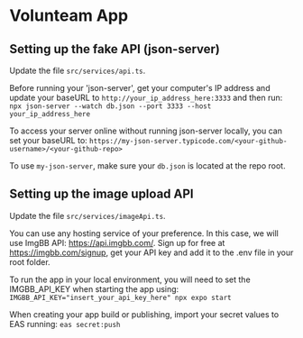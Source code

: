 # Volunteam App

## Setting up the fake API (json-server)

Update the file `src/services/api.ts`.

Before running your 'json-server', get your computer's IP address and update your baseURL to `http://your_ip_address_here:3333` and then run:
`npx json-server --watch db.json --port 3333 --host your_ip_address_here`

To access your server online without running json-server locally, you can set your baseURL to:
`https://my-json-server.typicode.com/<your-github-username>/<your-github-repo>`

To use `my-json-server`, make sure your `db.json` is located at the repo root.

## Setting up the image upload API

Update the file `src/services/imageApi.ts`.

You can use any hosting service of your preference. In this case, we will use ImgBB API: https://api.imgbb.com/.
Sign up for free at https://imgbb.com/signup, get your API key and add it to the .env file in your root folder.

To run the app in your local environment, you will need to set the IMGBB_API_KEY when starting the app using:
`IMGBB_API_KEY="insert_your_api_key_here" npx expo start`

When creating your app build or publishing, import your secret values to EAS running:
`eas secret:push`
